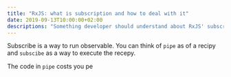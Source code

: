 ```yaml
---
title: "RxJS: what is subscription and how to deal with it"
date: 2019-09-13T10:00:00+02:00
descriptions: "Something developer should understand about RxJS' subscriptions before building the first Angular app."
---
```


Subscribe is a way to run observable. You can think of `pipe` as of a recipy and `subscibe`
as a way to execute the recepy.

The code in `pipe` costs you pe
